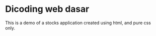 
# Dicoding web dasar 


This is a demo of a stocks application created using html, and pure css only.


